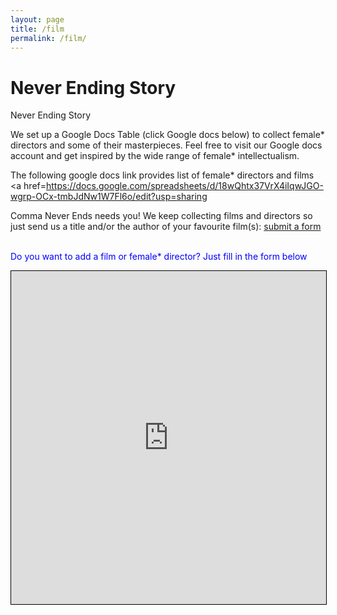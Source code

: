 ```yaml
---
layout: page
title: /film
permalink: /film/
---
```


<h1>Never Ending Story</h1>
Never Ending Story

We set up a Google Docs Table (click Google docs below) to collect female* directors and some of their masterpieces.
Feel free to visit our Google docs account and get inspired by the wide range of female* intellectualism. 

The following google docs link provides list of female* directors and films 
<a href=https://docs.google.com/spreadsheets/d/18wQhtx37VrX4iIqwJGO-wgrp-OCx-tmbJdNw1W7Fl6o/edit?usp=sharing

Comma Never Ends needs you!
We keep collecting films and directors so just send us a title and/or the author of your favourite film(s):  <a href="https://airtable.com/shreaQ9jTsWLpJSXK" target="_blank">submit a form</a>
&nbsp;

<font color='blue'>Do you want to add a film or female* director? Just fill in the form below</font>
<iframe src="https://airtable.com/embed/shreaQ9jTsWLpJSXK?backgroundColor=orange" frameborder="0" onmousewheel="" width="100%" height="533" style="background: transparent; border: 1px solid #000;" allowfullscreen=""></iframe>
 
